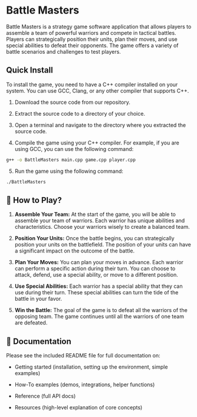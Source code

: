 # Battle Masters

Battle Masters is a strategy game software application that allows players to assemble a team of powerful warriors and compete in tactical battles. Players can strategically position their units, plan their moves, and use special abilities to defeat their opponents. The game offers a variety of battle scenarios and challenges to test players.

## Quick Install

To install the game, you need to have a C++ compiler installed on your system. You can use GCC, Clang, or any other compiler that supports C++.

1. Download the source code from our repository.

2. Extract the source code to a directory of your choice.

3. Open a terminal and navigate to the directory where you extracted the source code.

4. Compile the game using your C++ compiler. For example, if you are using GCC, you can use the following command:

```bash
g++ -o BattleMasters main.cpp game.cpp player.cpp
```

5. Run the game using the following command:

```bash
./BattleMasters
```

## 🤔 How to Play?

1. **Assemble Your Team:** At the start of the game, you will be able to assemble your team of warriors. Each warrior has unique abilities and characteristics. Choose your warriors wisely to create a balanced team.

2. **Position Your Units:** Once the battle begins, you can strategically position your units on the battlefield. The position of your units can have a significant impact on the outcome of the battle.

3. **Plan Your Moves:** You can plan your moves in advance. Each warrior can perform a specific action during their turn. You can choose to attack, defend, use a special ability, or move to a different position.

4. **Use Special Abilities:** Each warrior has a special ability that they can use during their turn. These special abilities can turn the tide of the battle in your favor.

5. **Win the Battle:** The goal of the game is to defeat all the warriors of the opposing team. The game continues until all the warriors of one team are defeated.

## 📖 Documentation

Please see the included README file for full documentation on:

- Getting started (installation, setting up the environment, simple examples)

- How-To examples (demos, integrations, helper functions)

- Reference (full API docs)

- Resources (high-level explanation of core concepts)